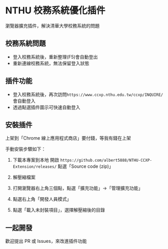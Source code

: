 # NTHU 校務系統優化插件

瀏覽器擴充插件，解決清華大學校務系統的問題

## 校務系統問題

- 登入校務系統後，重新整理(F5)會自動登出
- 重新連線校務系統，無法保留登入狀態

## 插件功能

- 登入校務系統後，再次訪問`https://www.ccxp.nthu.edu.tw/ccxp/INQUIRE/`會自動登入
- 透過點選插件圖示可快速自動登入

## 安裝插件

上架到「Chrome 線上應用程式商店」要付錢，等我有錢在上架

手動安裝步驟如下：

1. 下載本專案到本地
開啟 `https://github.com/albert5888/NTHU-CCXP-Extension/releases/` 點選「Source code (zip)」

2. 解壓縮檔案

3. 打開瀏覽器右上角三個點，點選「擴充功能」->「管理擴充功能」

4. 點選右上角「開發人員模式」

5. 點選「載入未封裝項目」，選擇解壓縮後的目錄

## 一起開發

歡迎提出 PR 或 Issues，來改進插件功能